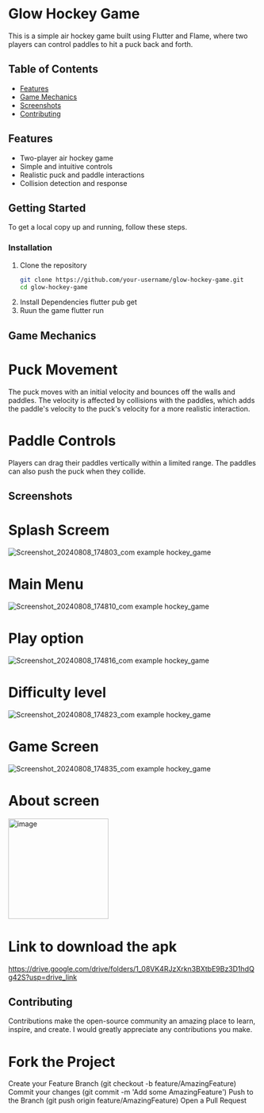 # Glow Hockey Game

This is a simple air hockey game built using Flutter and Flame, where two players can control paddles to hit a puck back and forth.

## Table of Contents

- [Features](#features)
- [Game Mechanics](#game-mechanics)
- [Screenshots](#screenshots)
- [Contributing](#contributing)


## Features

- Two-player air hockey game
- Simple and intuitive controls
- Realistic puck and paddle interactions
- Collision detection and response

## Getting Started

To get a local copy up and running, follow these steps.

### Installation

1. Clone the repository
   ```bash
   git clone https://github.com/your-username/glow-hockey-game.git
   cd glow-hockey-game
2. Install Dependencies
   flutter pub get
3. Ruun the game
   flutter run
   
## Game Mechanics

# Puck Movement
The puck moves with an initial velocity and bounces off the walls and paddles. 
The velocity is affected by collisions with the paddles, which adds the paddle's velocity to the puck's velocity for a more realistic interaction.

# Paddle Controls
Players can drag their paddles vertically within a limited range. The paddles can also push the puck when they collide.

## Screenshots

# Splash Screem
![Screenshot_20240808_174803_com example hockey_game](https://github.com/user-attachments/assets/ce373b9c-2500-4294-b635-450013f93c0d)


# Main Menu
![Screenshot_20240808_174810_com example hockey_game](https://github.com/user-attachments/assets/2182ba2a-c6ce-441e-bb5c-3ce8b5f95617)
# Play option
![Screenshot_20240808_174816_com example hockey_game](https://github.com/user-attachments/assets/b9172acf-3d54-4e82-8f31-6883d437f605)

# Difficulty level
![Screenshot_20240808_174823_com example hockey_game](https://github.com/user-attachments/assets/7d15244f-b59b-4dd2-838c-227b236105d5)


# Game Screen
![Screenshot_20240808_174835_com example hockey_game](https://github.com/user-attachments/assets/a99b4e86-f28f-4fab-983d-46c1627c1332)

# About screen
<img width="202" alt="image" src="https://github.com/user-attachments/assets/3d585d25-357f-437e-a052-9a83f9d83ae5">


# Link to download the apk

https://drive.google.com/drive/folders/1_08VK4RJzXrkn3BXtbE9Bz3D1hdQg42S?usp=drive_link
## Contributing
Contributions make the open-source community an amazing place to learn, inspire, and create. I would greatly appreciate any contributions you make.

# Fork the Project
Create your Feature Branch (git checkout -b feature/AmazingFeature)
Commit your changes (git commit -m 'Add some AmazingFeature')
Push to the Branch (git push origin feature/AmazingFeature)
Open a Pull Request
